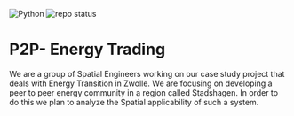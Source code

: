 ![Python](https://img.shields.io/badge/Python-3.10.16-blue?logo=python) ![repo status](https://www.repostatus.org/badges/latest/active.svg)
# P2P- Energy Trading
We are a group of Spatial Engineers working on our case study project that deals with Energy Transition in Zwolle. We are focusing on developing a peer to peer energy community in a region called Stadshagen. In order to do this we plan to analyze the Spatial applicability of such a system.
